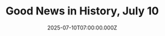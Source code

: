 ---
title: "Good News in History, July 10"
date: 2025-07-10T07:00:00.000Z
category: Human Kindness
externalLink: "https://www.goodnewsnetwork.org/events060710/"
image: ""
excerpt: "7 years ago today, a group of teenage association football players and their teacher were successfully rescued after being stuck for over two weeks in Tham Luang Cave, Thailand. Entering the cave after a practice session, heavy rains later trapped the team inside. Efforts to locate the group were hampered by rising water levels and […] The post Good News…"
---